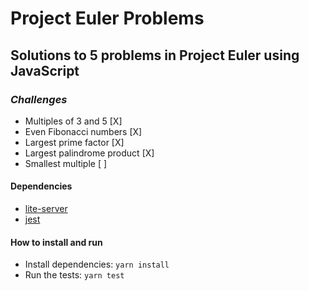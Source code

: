 # Project Euler Problems

## Solutions to 5 problems in Project Euler using JavaScript

### _Challenges_

- Multiples of 3 and 5 [X]
- Even Fibonacci numbers [X]
- Largest prime factor [X]
- Largest palindrome product [X]
- Smallest multiple [ ]

#### Dependencies

- [lite-server](https://github.com/johnpapa/lite-server)
- [jest](https://jestjs.io/)

#### How to install and run

- Install dependencies: `yarn install`
- Run the tests: `yarn test`
